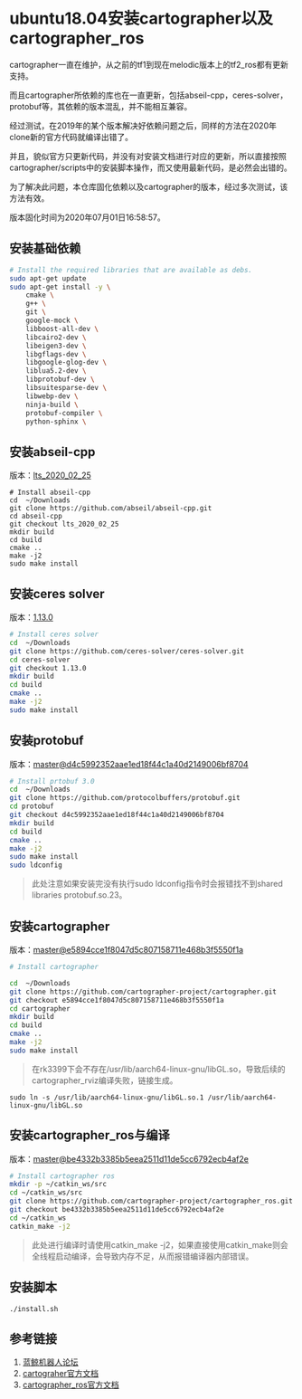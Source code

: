 # ubuntu18.04安装cartographer以及cartographer_ros

cartographer一直在维护，从之前的tf1到现在melodic版本上的tf2_ros都有更新支持。

而且cartographer所依赖的库也在一直更新，包括abseil-cpp，ceres-solver，protobuf等，其依赖的版本混乱，并不能相互兼容。

经过测试，在2019年的某个版本解决好依赖问题之后，同样的方法在2020年clone新的官方代码就编译出错了。

并且，貌似官方只更新代码，并没有对安装文档进行对应的更新，所以直接按照cartographer/scripts中的安装脚本操作，而又使用最新代码，是必然会出错的。

为了解决此问题，本仓库固化依赖以及cartographer的版本，经过多次测试，该方法有效。

版本固化时间为2020年07月01日16:58:57。

## 安装基础依赖

```bash
# Install the required libraries that are available as debs.
sudo apt-get update
sudo apt-get install -y \
    cmake \
    g++ \
    git \
    google-mock \
    libboost-all-dev \
    libcairo2-dev \
    libeigen3-dev \
    libgflags-dev \
    libgoogle-glog-dev \
    liblua5.2-dev \
    libprotobuf-dev \
    libsuitesparse-dev \
    libwebp-dev \
    ninja-build \
    protobuf-compiler \
    python-sphinx \
```

## 安装abseil-cpp

版本：[lts_2020_02_25](https://github.com/abseil/abseil-cpp/tree/lts_2020_02_25)

```
# Install abseil-cpp
cd  ~/Downloads
git clone https://github.com/abseil/abseil-cpp.git
cd abseil-cpp
git checkout lts_2020_02_25
mkdir build
cd build
cmake ..
make -j2
sudo make install
```



## 安装ceres solver

版本：[1.13.0](https://github.com/ceres-solver/ceres-solver/tree/1.13.0)

```bash
# Install ceres solver
cd  ~/Downloads
git clone https://github.com/ceres-solver/ceres-solver.git
cd ceres-solver
git checkout 1.13.0
mkdir build
cd build
cmake ..
make -j2
sudo make install
```



## 安装protobuf

版本：[master@d4c5992352aae1ed18f44c1a40d2149006bf8704](https://github.com/protocolbuffers/protobuf)

```bash
# Install prtobuf 3.0
cd  ~/Downloads
git clone https://github.com/protocolbuffers/protobuf.git
cd protobuf
git checkout d4c5992352aae1ed18f44c1a40d2149006bf8704
mkdir build
cd build
cmake ..
make -j2
sudo make install
sudo ldconfig
```

> 此处注意如果安装完没有执行sudo ldconfig指令时会报错找不到shared libraries protobuf.so.23。

## 安装cartographer

版本：[master@e5894cce1f8047d5c807158711e468b3f5550f1a](https://github.com/cartographer-project/cartographer)

```bash
# Install cartographer

cd  ~/Downloads
git clone https://github.com/cartographer-project/cartographer.git
git checkout e5894cce1f8047d5c807158711e468b3f5550f1a
cd cartographer
mkdir build
cd build
cmake ..
make -j2
sudo make install
```



> 在rk3399下会不存在/usr/lib/aarch64-linux-gnu/libGL.so，导致后续的cartographer_rviz编译失败，链接生成。

```
sudo ln -s /usr/lib/aarch64-linux-gnu/libGL.so.1 /usr/lib/aarch64-linux-gnu/libGL.so
```



## 安装cartographer_ros与编译

版本：[master@be4332b3385b5eea2511d11de5cc6792ecb4af2e](https://github.com/cartographer-project/cartographer_ros)

```bash
# Install cartographer ros
mkdir -p ~/catkin_ws/src
cd ~/catkin_ws/src
git clone https://github.com/cartographer-project/cartographer_ros.git
git checkout be4332b3385b5eea2511d11de5cc6792ecb4af2e
cd ~/catkin_ws
catkin_make -j2
```

> 此处进行编译时请使用catkin_make -j2，如果直接使用catkin_make则会全线程启动编译，会导致内存不足，从而报错编译器内部错误。



## 安装脚本

```
./install.sh
```



## 参考链接

1. [蓝鲸机器人论坛](http://community.bwbot.org/topic/620/cartographer-install-and-demo)
2. [cartograher官方文档](https://google-cartographer.readthedocs.io/en/latest/)
3. [cartographer_ros官方文档](https://google-cartographer-ros.readthedocs.io/en/latest/)